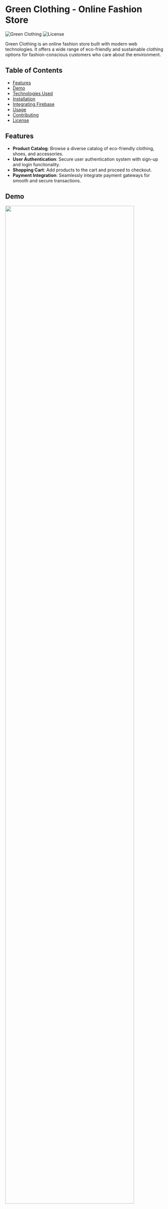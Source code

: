 # Green Clothing - Online Fashion Store

![Green Clothing](https://img.shields.io/badge/Green%20Clothing-Online%20Fashion%20Store-green?style=flat-square)
![License](https://img.shields.io/github/license/miku0129/green-clothing?style=flat-square)

Green Clothing is an online fashion store built with modern web technologies. It offers a wide range of eco-friendly and sustainable clothing options for fashion-conscious customers who care about the environment.

## Table of Contents

- [Features](#features)
- [Demo](#demo)
- [Technologies Used](#technologies-used)
- [Installation](#installation)
- [Integrating Firebase](#integrating-firebase)
- [Usage](#usage)
- [Contributing](#contributing)
- [License](#license)

## Features

- **Product Catalog**: Browse a diverse catalog of eco-friendly clothing, shoes, and accessories.
- **User Authentication**: Secure user authentication system with sign-up and login functionality.
- **Shopping Cart**: Add products to the cart and proceed to checkout.
- **Payment Integration**: Seamlessly integrate payment gateways for smooth and secure transactions.

## Demo

<img src="./assets/greenclothing-demo.gif" width="90%" height="90%"/>

## Technologies Used

- Frontend: React.js, styled-components
- Backend: Node.js, Firebase
- Database: Firestore
- Authentication: Firebase Authentication
- Payment Integration: Stripe
- Deployment: Netlify

## Installation

1. Clone the repository:

   ```shell
   git clone https://github.com/miku0129/green-clothing.git
   ```

2. Navigate to the project directory:

   ```shell
   cd green-clothing
   ```

3. Install the required dependencies for both the frontend and backend:

   ```shell
   npm install
   ```

## Integrating Firebase

To integrate Firebase into the project for additional features such as real-time database, push notifications, and cloud functions:

1. Create a Firebase project at https://console.firebase.google.com/.
2. Obtain your Firebase configuration credentials (apiKey, authDomain, projectId, etc.).

## Usage

1. Set up environment variables: Rename the `.env.example` file to `.env` and configure your environment variables, including database connection details.

2. Run the frontend and backend servers:

   ```shell
   npm run start
   ```

3. Open your web browser and navigate to `http://localhost:3000` to access the Green Clothing online fashion store.

## Contributing

Contributions are welcome! If you have any ideas, suggestions, or bug reports, please open an issue or submit a pull request. Your input is highly appreciated.

To contribute to the project, follow these steps:

1. Fork the repository.

2. Create a new branch:

   ```shell
   git checkout -b my-feature-branch
   ```

3. Make your changes and commit them:

   ```shell
   git commit -m "Add new feature"
   ```

4. Push your changes to the forked repository:

   ```shell
   git push origin my-feature-branch
   ```

5. Open a pull request with a detailed description of your changes.

6. Wait for the project maintainers to review and merge your pull request.

## License

This project is licensed under the MIT License. See the [LICENSE](LICENSE) file for details.

---

Feel free to explore, use, and enhance Green Clothing. If you have any questions or need assistance, please don't hesitate to reach out. Happy shopping!
